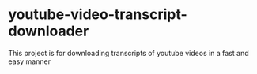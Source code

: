 # youtube-video-transcript-downloader
This project is for downloading transcripts of youtube videos in a fast and easy manner
